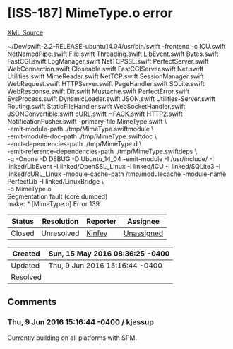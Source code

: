 # [ISS-187] MimeType.o error

[XML Source](../xml/ISS-187.xml)
<p><p>~/Dev/swift-2.2-RELEASE-ubuntu14.04/usr/bin/swift -frontend -c ICU.swift NetNamedPipe.swift File.swift Threading.swift LibEvent.swift Bytes.swift FastCGI.swift LogManager.swift NetTCPSSL.swift PerfectServer.swift WebConnection.swift Closeable.swift FastCGIServer.swift Net.swift Utilities.swift MimeReader.swift NetTCP.swift SessionManager.swift WebRequest.swift HTTPServer.swift  PageHandler.swift SQLite.swift WebResponse.swift Dir.swift Mustache.swift PerfectError.swift SysProcess.swift DynamicLoader.swift JSON.swift Utilities-Server.swift Routing.swift StaticFileHandler.swift WebSocketHandler.swift JSONConvertible.swift cURL.swift HPACK.swift HTTP2.swift NotificationPusher.swift -primary-file MimeType.swift \<br/>
                -emit-module-path ./tmp/MimeType.swiftmodule \<br/>
                -emit-module-doc-path ./tmp/MimeType.swiftdoc \<br/>
                -emit-dependencies-path ./tmp/MimeType.d \<br/>
                -emit-reference-dependencies-path ./tmp/MimeType.swiftdeps \<br/>
                -g -Onone -D DEBUG -D Ubuntu_14_04 -emit-module -I /usr/include/ -I linked/LibEvent -I linked/OpenSSL_Linux -I linked/ICU -I linked/SQLite3 -I linked/cURL_Linux -module-cache-path /tmp/modulecache -module-name PerfectLib -I linked/LinuxBridge \<br/>
                -o MimeType.o<br/>
Segmentation fault (core dumped)<br/>
make: <em>*</em> <span class="error">&#91;MimeType.o&#93;</span> Error 139</p></p>





Status|Resolution|Reporter|Assignee
------|----------|--------|--------
Closed|Unresolved|[Kinfey](lokinfey)|[Unassigned]($-1)





Created|Sun, 15 May 2016 08:36:25 -0400
-------|--------------
Updated|Thu, 9 Jun 2016 15:16:44 -0400
Resolved|


## Comments




### Thu, 9 Jun 2016 15:16:44 -0400 / kjessup 

<p><p>Currently building on all platforms with SPM.</p></p>


